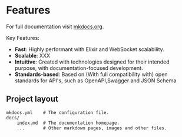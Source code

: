 # Features

For full documentation visit [mkdocs.org](https://www.mkdocs.org).

Key Features:

* **Fast**: Highly performant with Elixir and WebSocket scalability.
* **Scalable**: XXX
* **Intuitive**: Created with technologies designed for their intended purpose, with documentation-focused development.
* **Standards-based**: Based on (With full compatibility with) open standards for API's, such as OpenAPI,Swagger and JSON Schema

## Project layout

    mkdocs.yml    # The configuration file.
    docs/
        index.md  # The documentation homepage.
        ...       # Other markdown pages, images and other files.
